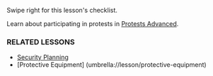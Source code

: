[Title]: # (What now?)
[Order]: # (9)

Swipe right for this lesson's checklist.

Learn about participating in protests in [Protests Advanced](umbrella://lesson/protests/1).

### RELATED LESSONS

*   [Security Planning](umbrella://lesson/security-planning)
*   [Protective Equipment] (umbrella://lesson/protective-equipment)

